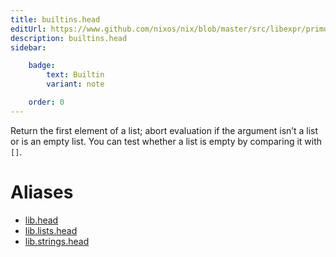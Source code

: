 ```yaml
---
title: builtins.head
editUrl: https://www.github.com/nixos/nix/blob/master/src/libexpr/primops.cc
description: builtins.head
sidebar:

    badge:
        text: Builtin
        variant: note

    order: 0
---
```


Return the first element of a list; abort evaluation if the argument
isn’t a list or is an empty list. You can test whether a list is
empty by comparing it with `[]`.


# Aliases

- [lib.head](reference/lib/lib-head)
- [lib.lists.head](reference/lib/lists/lib-lists-head)
- [lib.strings.head](reference/lib/strings/lib-strings-head)


